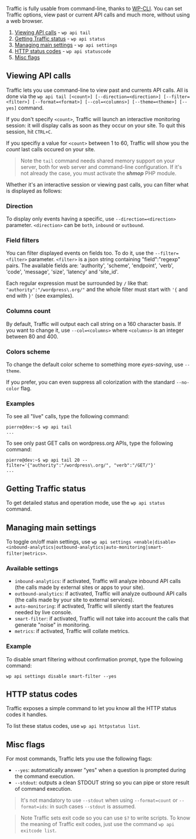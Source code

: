 Traffic is fully usable from command-line, thanks to [WP-CLI](https://wp-cli.org/). You can set Traffic options, view past or current API calls and much more, without using a web browser.

1. [Viewing API calls](#viewing-api-calls) - `wp api tail`
2. [Getting Traffic status](#getting-traffic-status) - `wp api status`
3. [Managing main settings](#managing-main-settings) - `wp api settings`
4. [HTTP status codes](#http-status-codes) - `wp api statuscode`
5. [Misc flags](#misc-flags)

## Viewing API calls

Traffic lets you use command-line to view past and currents API calls. All is done via the `wp api tail [<count>] [--direction=<direction>] [--filter=<filter>] [--format=<format>] [--col=<columns>] [--theme=<theme>] [--yes]` command.

If you don't specify `<count>`, Traffic will launch an interactive monitoring session: it will display calls as soon as they occur on your site. To quit this session, hit `CTRL+C`.

If you specifiy a value for `<count>` between 1 to 60, Traffic will show you the *count* last calls occured on your site.

> Note the `tail` command needs shared memory support on your server, both for web server and command-line configuration. If it's not already the case, you must activate the ***shmop*** PHP module.

Whether it's an interactive session or viewing past calls, you can filter what is displayed as follows:

### Direction

To display only events having a specific, use `--direction=<direction>` parameter. `<direction>` can be `both`, `inbound` or `outbound`.

### Field filters

You can filter displayed events on fields too. To do it, use the `--filter=<filter>` parameter. `<filter>` is a json string containing "field":"regexp" pairs. The available fields are: 'authority', 'scheme', 'endpoint', 'verb', 'code', 'message', 'size', 'latency' and 'site_id'.

Each regular expression must be surrounded by `/` like that: `"authority":"/wordpress\.org/"` and the whole filter must start with `'{` and end with `}'` (see examples).

### Columns count

By default, Traffic will output each call string on a 160 character basis. If you want to change it, use `--col=<columns>` where `<columns>` is an integer between 80 and 400.

### Colors scheme

To change the default color scheme to something more *eyes-saving*, use `--theme`.

If you prefer, you can even suppress all colorization with the standard `--no-color` flag.

### Examples

To see all "live" calls, type the following command:
```console
pierre@dev:~$ wp api tail
...
```

To see only past GET calls on wordpress.org APIs, type the following command:
```console
pierre@dev:~$ wp api tail 20 --filter='{"authority":"/wordpress\.org/", "verb":"/GET/"}'
...
```

## Getting Traffic status

To get detailed status and operation mode, use the `wp api status` command.

## Managing main settings

To toggle on/off main settings, use `wp api settings <enable|disable> <inbound-analytics|outbound-analytics|auto-monitoring|smart-filter|metrics>`.

### Available settings

- `inbound-analytics`: if activated, Traffic will analyze inbound API calls (the calls made by external sites or apps to your site).
- `outbound-analytics`: if activated, Traffic will analyze outbound API calls (the calls made by your site to external services).
- `auto-monitoring`: if activated, Traffic will silently start the features needed by live console.
- `smart-filter`: if activated, Traffic will not take into account the calls that generate "noise" in monitoring.
- `metrics`: if activated, Traffic will collate metrics.

### Example

To disable smart filtering without confirmation prompt, type the following command:
```console
wp api settings disable smart-filter --yes
```

## HTTP status codes

Traffic exposes a simple command to let you know all the HTTP status codes it handles.

To list these status codes, use `wp api httpstatus list`.

## Misc flags

For most commands, Traffic lets you use the following flags:
- `--yes`: automatically answer "yes" when a question is prompted during the command execution.
- `--stdout`: outputs a clean STDOUT string so you can pipe or store result of command execution.

> It's not mandatory to use `--stdout` when using `--format=count` or `--format=ids`: in such cases `--stdout` is assumed.

> Note Traffic sets exit code so you can use `$?` to write scripts.
> To know the meaning of Traffic exit codes, just use the command `wp api exitcode list`.